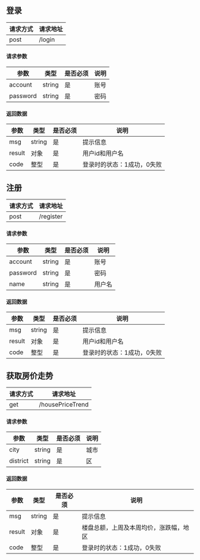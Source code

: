 ## 登录

请求方式|请求地址
--|--|
post|/login

#### 请求参数

参数|类型|是否必须|说明
--|--|--|--|
account|string|是|账号
password|string|是|密码

#### 返回数据
参数|类型|是否必须|说明
--|--|--|--|
msg|string|是|提示信息
result|对象|是|用户id和用户名
code|整型|是|登录时的状态：1成功，0失败

## 注册

请求方式|请求地址
--|--|
post|/register

#### 请求参数

参数|类型|是否必须|说明
--|--|--|--|
account|string|是|账号
password|string|是|密码
name|string|是|用户名

#### 返回数据

参数|类型|是否必须|说明
--|--|--|--|
msg|string|是|提示信息
result|对象|是|用户id和用户名
code|整型|是|登录时的状态：1成功，0失败

## 获取房价走势

请求方式|请求地址
--|--|
get|/housePriceTrend

#### 请求参数

参数|类型|是否必须|说明
--|--|--|--|
city|string|是|城市
district|string|是|区

#### 返回数据

参数|类型|是否必须|说明
--|--|--|--|
msg|string|是|提示信息
result|对象|是|楼盘总额，上周及本周均价，涨跌幅，地区
code|整型|是|登录时的状态：1成功，0失败
